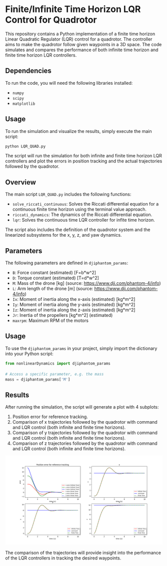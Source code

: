 # Finite/Infinite Time Horizon LQR Control for Quadrotor

This repository contains a Python implementation of a finite time horizon Linear Quadratic Regulator (LQR) control for a quadrotor. The controller aims to make the quadrotor follow given waypoints in a 3D space. The code simulates and compares the performance of both infinite time horizon and finite time horizon LQR controllers.

## Dependencies

To run the code, you will need the following libraries installed:

- `numpy`
- `scipy`
- `matplotlib`

## Usage

To run the simulation and visualize the results, simply execute the main script:

```bash
python LQR_QUAD.py
```

The script will run the simulation for both infinite and finite time horizon LQR controllers and plot the errors in position tracking and the actual trajectories followed by the quadrotor.

## Overview

The main script `LQR_QUAD.py` includes the following functions:

- `solve_riccati_continuous`: Solves the Riccati differential equation for a continuous finite time horizon using the terminal value approach.
- `riccati_dynamics`: The dynamics of the Riccati differential equation.
- `lqr`: Solves the continuous time LQR controller for infite time horizon.


The script also includes the definition of the quadrotor system and the linearized subsystems for the x, y, z, and yaw dynamics.


## Parameters

The following parameters are defined in `djiphantom_params`:

- `B`: Force constant (estimated) [F=b*w^2]
- `D`: Torque constant (estimated) [T=d*w^2]
- `M`: Mass of the drone [kg] (source: https://www.dji.com/phantom-4/info)
- `L`: Arm length of the drone [m] (source: https://www.dji.com/phantom-4/info)
- `Ix`: Moment of inertia along the x-axis (estimated) [kg*m^2]
- `Iy`: Moment of inertia along the y-axis (estimated) [kg*m^2]
- `Iz`: Moment of inertia along the z-axis (estimated) [kg*m^2]
- `Jr`: Inertia of the propellers [kg*m^2] (estimated)
- `maxrpm`: Maximum RPM of the motors

## Usage

To use the `djiphantom_params` in your project, simply import the dictionary into your Python script:

```python
from nonlinearDynamics import djiphantom_params

# Access a specific parameter, e.g. the mass
mass = djiphantom_params['M']
```

## Results

After running the simulation, the script will generate a plot with 4 subplots:

1. Position error for reference tracking.
2. Comparison of x trajectories followed by the quadrotor with command and LQR control (both infinite and finite time horizons).
3. Comparison of y trajectories followed by the quadrotor with command and LQR control (both infinite and finite time horizons).
4. Comparison of z trajectories followed by the quadrotor with command and LQR control (both infinite and finite time horizons).

![Final Results](Results.png)

The comparison of the trajectories will provide insight into the performance of the LQR controllers in tracking the desired waypoints.
